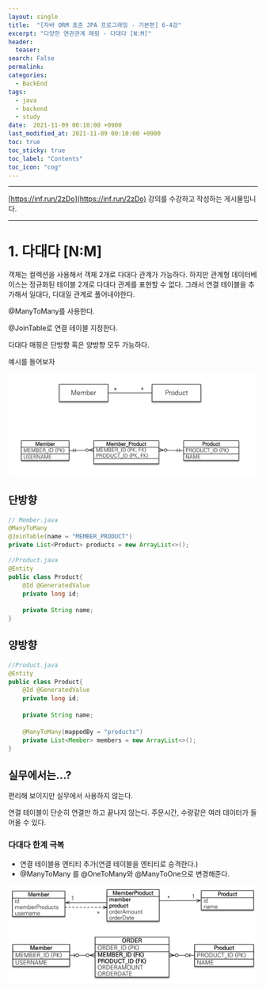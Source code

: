 ```yaml
---
layout: single
title:  "[자바 ORM 표준 JPA 프로그래밍 - 기본편] 6-4강"
excerpt: "다양한 연관관계 매핑 - 다대다 [N:M]"
header:
  teaser: 
search: False
permalink:
categories: 
  - BackEnd
tags:
  - java
  - backend
  - study
date:  2021-11-09 00:10:00 +0900
last_modified_at: 2021-11-09 00:10:00 +0900
toc: true
toc_sticky: true
toc_label: "Contents"
toc_icon: "cog"
---
```

---

[https://inf.run/2zDo](https://inf.run/2zDo) 강의를 수강하고 작성하는 게시물입니다.

---

# 1. 다대다 [N:M]

객체는 컬렉션을 사용해서 객체 2개로 다대다 관계가 가능하다. 하지만 관계형 데이터베이스는 정규화된 테이블 2개로 다대다 관계를 표현할 수 없다. 그래서 연결 테이블을 추가해서 일대다, 다대일 관계로 풀어내야한다.

@ManyToMany를 사용한다.

@JoinTable로 연결 테이블 지정한다.

다대다 매핑은 단방향 혹은 양방향 모두 가능하다.

예시를 들어보자

![Many To Many](/assets/images/posts/BackEnd/JPA/06/06_04_1_Many_To_Many.png)

## 단방향

```java
// Member.java
@ManyToMany
@JoinTable(name = "MEMBER_PRODUCT")
private List<Product> products = new ArrayList<>();
```

```java
//Product.java
@Entity
public class Product{
    @Id @GeneratedValue
    private long id;

    private String name;
}
```

## 양방향

```java
//Product.java
@Entity
public class Product{
    @Id @GeneratedValue
    private long id;

    private String name;

    @ManyToMany(mappedBy = "products")
    private List<Member> members = new ArrayList<>();
}
```

## 실무에서는...?

편리해 보이지만 실무에서 사용하지 않는다.

연결 테이블이 단순히 연결만 하고 끝나지 않는다. 주문시간, 수량같은 여러 데이터가 들어올 수 있다.

### 다대다 한계 극복

- 연결 테이블용 엔티티 추가(연결 테이블을 엔티티로 승격한다.)
- @ManyToMany 를 @OneToMany와 @ManyToOne으로 변경해준다.

![다대다 한계 극복](/assets/images/posts/BackEnd/JPA/06/06_04_2_Delete_Many_To_Many.png)
